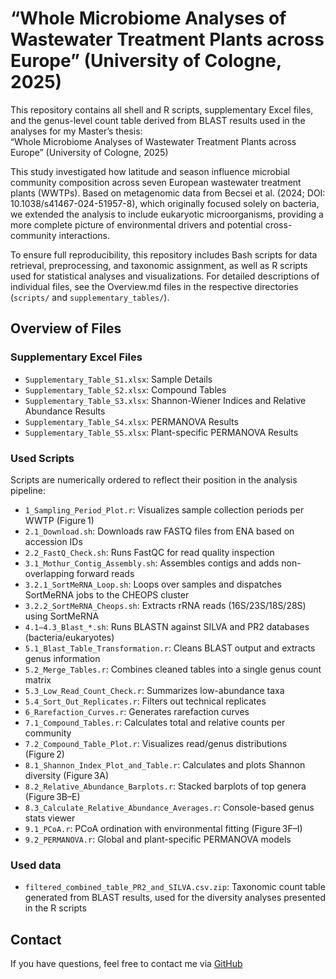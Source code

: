 # “Whole Microbiome Analyses of Wastewater Treatment Plants across Europe” (University of Cologne, 2025)

This repository contains all shell and R scripts, supplementary Excel files, and the genus-level count table derived from BLAST results used in the analyses for my Master’s thesis:  
“Whole Microbiome Analyses of Wastewater Treatment Plants across Europe” (University of Cologne, 2025)

This study investigated how latitude and season influence microbial community composition across seven European wastewater treatment plants (WWTPs). Based on metagenomic data from Becsei et al. (2024; DOI: 10.1038/s41467-024-51957-8), which originally focused solely on bacteria, we extended the analysis to include eukaryotic microorganisms, providing a more complete picture of environmental drivers and potential cross-community interactions.

To ensure full reproducibility, this repository includes Bash scripts for data retrieval, preprocessing, and taxonomic assignment, as well as R scripts used for statistical analyses and visualizations.
For detailed descriptions of individual files, see the Overview.md files in the respective directories (`scripts/` and `supplementary_tables/`).

## Overview of Files

### Supplementary Excel Files
- `Supplementary_Table_S1.xlsx`: Sample Details
- `Supplementary_Table_S2.xlsx`: Compound Tables
- `Supplementary_Table_S3.xlsx`: Shannon-Wiener Indices and Relative Abundance Results
- `Supplementary_Table_S4.xlsx`: PERMANOVA Results
- `Supplementary_Table_S5.xlsx`: Plant-specific PERMANOVA Results 

### Used Scripts
Scripts are numerically ordered to reflect their position in the analysis pipeline:

- `1_Sampling_Period_Plot.r`: Visualizes sample collection periods per WWTP (Figure 1)
- `2.1_Download.sh`: Downloads raw FASTQ files from ENA based on accession IDs
- `2.2_FastQ_Check.sh`: Runs FastQC for read quality inspection
- `3.1_Mothur_Contig_Assembly.sh`: Assembles contigs and adds non-overlapping forward reads
- `3.2.1_SortMeRNA_Loop.sh`: Loops over samples and dispatches SortMeRNA jobs to the CHEOPS cluster
- `3.2.2_SortMeRNA_Cheops.sh`: Extracts rRNA reads (16S/23S/18S/28S) using SortMeRNA
- `4.1–4.3_Blast_*.sh`: Runs BLASTN against SILVA and PR2 databases (bacteria/eukaryotes)
- `5.1_Blast_Table_Transformation.r`: Cleans BLAST output and extracts genus information
- `5.2_Merge_Tables.r`: Combines cleaned tables into a single genus count matrix
- `5.3_Low_Read_Count_Check.r`: Summarizes low-abundance taxa
- `5.4_Sort_Out_Replicates.r`: Filters out technical replicates
- `6_Rarefaction_Curves.r`: Generates rarefaction curves
- `7.1_Compound_Tables.r`: Calculates total and relative counts per community
- `7.2_Compound_Table_Plot.r`: Visualizes read/genus distributions (Figure 2)
- `8.1_Shannon_Index_Plot_and_Table.r`: Calculates and plots Shannon diversity (Figure 3A)
- `8.2_Relative_Abundance_Barplots.r`: Stacked barplots of top genera (Figure 3B–E)
- `8.3_Calculate_Relative_Abundance_Averages.r`: Console-based genus stats viewer
- `9.1_PCoA.r`: PCoA ordination with environmental fitting (Figure 3F–I)
- `9.2_PERMANOVA.r`: Global and plant-specific PERMANOVA models


### Used data
- `filtered_combined_table_PR2_and_SILVA.csv.zip`: Taxonomic count table generated from BLAST results, used for the diversity analyses presented in the R scripts

## Contact
If you have questions, feel free to contact me via [GitHub](https://github.com/NiklasNett)
